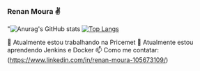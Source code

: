 ### Renan Moura ✌️
"![Anurag's GitHub stats](https://github-readme-stats.vercel.app/api?username=jrenanmoura&show_icons=true&theme=dark)
[![Top Langs](https://github-readme-stats.vercel.app/api/top-langs/?username=jrenanmoura&hide_progress=true&show_icons=true&theme=dark)](https://github.com/jrenanmoura/github-readme-stats)

🔭 Atualmente estou trabalhando na Pricemet
🌱 Atualmente estou aprendendo Jenkins e Docker
📫 Como me contatar: (https://www.linkedin.com/in/renan-moura-105673109/)
